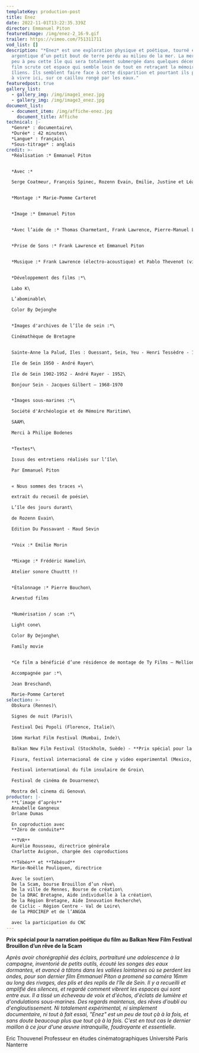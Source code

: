 ```yaml
---
templateKey: production-post
title: Enez
date: 2022-11-01T13:22:35.339Z
director: Emmanuel Piton
featuredimage: /img/enez-2_16-9.gif
trailer: https://vimeo.com/751311711
vod_list: []
description: "*Enez* est une exploration physique et poétique, tourné en
  argentique d’un petit bout de terre perdu au milieu de la mer. La mer grignote
  peu à peu cette île qui sera totalement submergée dans quelques décennies. Le
  film scrute cet espace qui semble loin de tout en retraçant la mémoire des
  îliens. Ils semblent faire face à cette disparition et pourtant ils persistent
  à vivre ici, sur ce caillou rongé par les eaux."
featuredpost: true
gallery_list:
  - gallery_img: /img/image1_enez.jpg
  - gallery_img: /img/image3_enez.jpg
document_list:
  - document_item: /img/affiche-enez.jpg
    document_title: Affiche
technical: |-
  *Genre* : documentaire\
  *Durée* : 42 minutes\
  *Langue* : français\
  *Sous-titrage* : anglais
credit: >-
  *Réalisation :* Emmanuel Piton


  *Avec :*

  Serge Coatmeur, François Spinec, Rozenn Evain, Emilie, Justine et Léa Porsmoguer, Thérèse Le Bars, Robert Posmoguer, Nana Salaün, Hervé Guilcher, Noéline Piton, Ambroise Menou, Marie-Thérèse Guilcher, Jean-Marc Guilcher, Louise Guilcher, Joséphine Chicard


  *Montage :* Marie-Pomme Carteret


  *Image :* Emmanuel Piton


  *Avec l’aide de :* Thomas Charmetant, Frank Lawrence, Pierre-Manuel Lemarchand


  *Prise de Sons :* Frank Lawrence et Emmanuel Piton 


  *Musique :* Frank Lawrence (électro-acoustique) et Pablo Thevenot (violon)  


  *Développement des films :*\

  Labo K\

  L’abominable\

  Color By Dejonghe


  *Images d'archives de l’île de sein :*\

  Cinémathèque de Bretagne


  Sainte-Anne la Palud, Iles : Ouessant, Sein, Yeu - Henri Tessèdre - 1930\

  Ile de Sein 1950 - André Rayer\

  Ile de Sein 1902-1952 - André Rayer - 1952\

  Bonjour Sein - Jacques Gilbert – 1968-1970


  *Images sous-marines :*\

  Société d'Archéologie et de Mémoire Maritime\

  SAAM\

  Merci à Philipe Bodenes


  *Textes*\

  Issus des entretiens réalisés sur l’île\

  Par Emmanuel Piton


  « Nous sommes des traces »\

  extrait du recueil de poésie\

  L’île des jours durant\

  de Rozenn Evain\

  Edition Du Passavant - Maud Sevin


  *Voix :* Emilie Morin 


  *Mixage :* Frédéric Hamelin\

  Atelier sonore Chuuttt !!


  *Étalonnage :* Pierre Bouchon\

  Arwestud films


  *Numérisation / scan :*\

  Light cone\

  Color By Dejonghe\

  Family movie


  *Ce film a bénéficié d’une résidence de montage de Ty Films – Mellionnec\

  Accompagnée par :*\

  Jean Breschand\

  Marie-Pomme Carteret
selection: >-
  Obskura (Rennes)\

  Signes de nuit (Paris)\

  Festival Dei Popoli (Florence, Italie)\

  16mm Harkat Film Festival (Mumbai, Inde)\

  Balkan New Film Festival (Stockholm, Suède) - **Prix spécial pour la narration poétique du film**\

  Fisura, festival internacional de cine y video experimental (Mexico, Mexique)\

  Festival international du film insulaire de Groix\

  Festival de cinéma de Douarnenez\

  Mostra del cinema di Genova\
productor: |-
  **L’image d’après** 
  Annabelle Gangneux
  Orlane Dumas

  En coproduction avec
  **Zéro de conduite**

  **TVR**
  Aurélie Rousseau, directrice générale 
  Charlotte Avignon, chargée des coproductions

  **Tébéo** et **Tébésud** 
  Marie-Noëlle Pouliquen, directrice

  Avec le soutien\
  De la Scam, bourse Brouillon d’un rêve\
  De la ville de Rennes, Bourse de création\
  De la DRAC Bretagne, Aide individuelle à la création\
  De la Région Bretagne, Aide Innovation Recherche\
  de Ciclic - Région Centre - Val de Loire\
  de la PROCIREP et de l’ANGOA

  avec la participation du CNC
---
```

**Prix spécial pour la narration poétique du film  au Balkan New Film Festival**\
**Brouillon d’un rêve de la Scam**

*Après avoir chorégraphié des éclairs, portraituré une adolescence à la campagne, inventorié de petits outils, écouté les songes des eaux dormantes, et avancé à tâtons dans les vallées lointaines où se perdent les ondes, pour son dernier film Emmanuel Piton a promené sa caméra 16mm au long des rivages, des plis et des replis de l'île de Sein. Il y a recueilli et amplifié des silences, et regardé comment vibrent les espaces qui sont entre eux. Il a tissé un écheveau de voix et d'échos, d'éclats de lumière et d'ondulations sous-marines. Des regards maintenus, des rêves d'oubli ou d'engloutissement.
Ni totalement expérimental, ni simplement documentaire, ni tout à fait essai, "Enez" est un peu de tout çà à la fois, et sans doute beaucoup plus que tout çà à la fois. C'est en tout cas le dernier maillon à ce jour d'une œuvre intranquille, foudroyante et essentielle*.

Eric Thouvenel
Professeur en études cinématographiques
Université Paris Nanterre